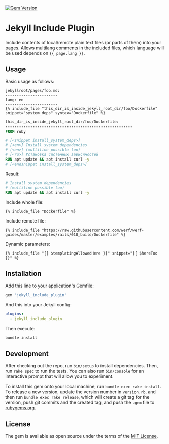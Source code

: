[![Gem Version](https://badge.fury.io/rb/jekyll_include_plugin.svg)](https://badge.fury.io/rb/jekyll_include_plugin)

# Jekyll Include Plugin

Include contents of local/remote plain text files (or parts of them) into your pages.
Allows multilang comments in the included files, which language will be used depends on `{{ page.lang }}`.

## Usage

Basic usage as follows:

```jinja
jekyllroot/pages/foo.md:
-----------------------
lang: en
-----------------------
{% include_file "this_dir_is_inside_jekyll_root_dir/foo/Dockerfile" snippet="system_deps" syntax="Dockerfile" %}
```

```Dockerfile
this_dir_is_inside_jekyll_root_dir/foo/Dockerfile:
--------------------------------------------------------
FROM ruby

# [<snippet install_system_deps>]
# [<en>] Install system dependencies
# [<en>] (multiline possible too)
# [<ru>] Установка системных зависимостей
RUN apt update && apt install curl -y
# [<endsnippet install_system_deps>]
```

Result:
```Dockerfile
# Install system dependencies
# (multiline possible too)
RUN apt update && apt install curl -y
```

Include whole file:
```jinja
{% include_file "Dockerfile" %}
```

Include remote file:
```jinja
{% include_file "https://raw.githubusercontent.com/werf/werf-guides/master/examples/rails/010_build/Dockerfile" %}
```

Dynamic parameters:
```jinja
{% include_file "{{ $templatingAllowedHere }}" snippet="{{ $hereToo }}" %}
```

## Installation

Add this line to your application's Gemfile:

```ruby
gem 'jekyll_include_plugin'
```

And this into your Jekyll config:
```yaml
plugins:
  - jekyll_include_plugin
```

Then execute:
```bash
bundle install
```

## Development

After checking out the repo, run `bin/setup` to install dependencies. Then, run `rake spec` to run the tests. You can also run `bin/console` for an interactive prompt that will allow you to experiment.

To install this gem onto your local machine, run `bundle exec rake install`. To release a new version, update the version number in `version.rb`, and then run `bundle exec rake release`, which will create a git tag for the version, push git commits and the created tag, and push the `.gem` file to [rubygems.org](https://rubygems.org).

## License

The gem is available as open source under the terms of the [MIT License](https://opensource.org/licenses/MIT).
